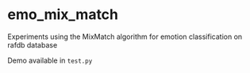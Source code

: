 # emo_mix_match
Experiments using the MixMatch algorithm for emotion classification on rafdb database

Demo available in `test.py`
